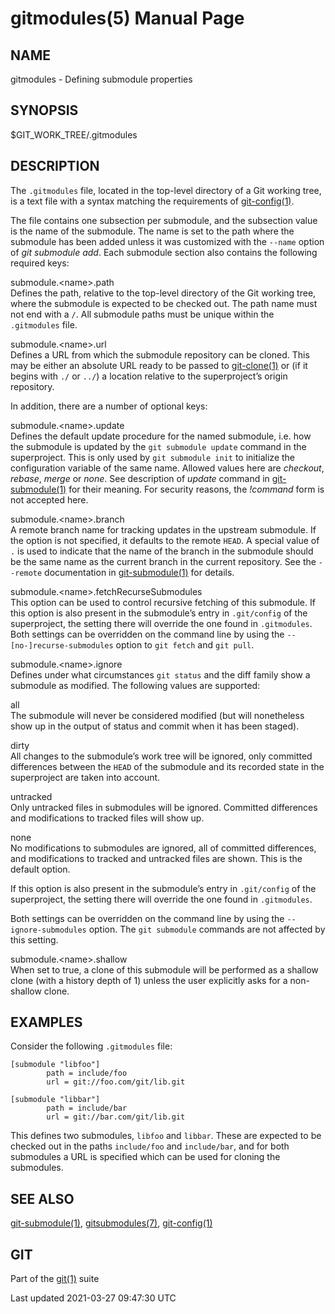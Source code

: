 gitmodules(5) Manual Page
=========================

NAME
----

gitmodules - Defining submodule properties

SYNOPSIS
--------

$GIT\_WORK\_TREE/.gitmodules

DESCRIPTION
-----------

The `.gitmodules` file, located in the top-level directory of a Git working tree, is a text file with a syntax matching the requirements of [git-config(1)](git-config.html).

The file contains one subsection per submodule, and the subsection value is the name of the submodule. The name is set to the path where the submodule has been added unless it was customized with the `--name` option of *git submodule add*. Each submodule section also contains the following required keys:

submodule.&lt;name&gt;.path  
Defines the path, relative to the top-level directory of the Git working tree, where the submodule is expected to be checked out. The path name must not end with a `/`. All submodule paths must be unique within the `.gitmodules` file.

submodule.&lt;name&gt;.url  
Defines a URL from which the submodule repository can be cloned. This may be either an absolute URL ready to be passed to [git-clone(1)](git-clone.html) or (if it begins with `./` or `../`) a location relative to the superproject’s origin repository.

In addition, there are a number of optional keys:

submodule.&lt;name&gt;.update  
Defines the default update procedure for the named submodule, i.e. how the submodule is updated by the `git submodule update` command in the superproject. This is only used by `git submodule init` to initialize the configuration variable of the same name. Allowed values here are *checkout*, *rebase*, *merge* or *none*. See description of *update* command in [git-submodule(1)](git-submodule.html) for their meaning. For security reasons, the *!command* form is not accepted here.

submodule.&lt;name&gt;.branch  
A remote branch name for tracking updates in the upstream submodule. If the option is not specified, it defaults to the remote `HEAD`. A special value of `.` is used to indicate that the name of the branch in the submodule should be the same name as the current branch in the current repository. See the `--remote` documentation in [git-submodule(1)](git-submodule.html) for details.

submodule.&lt;name&gt;.fetchRecurseSubmodules  
This option can be used to control recursive fetching of this submodule. If this option is also present in the submodule’s entry in `.git/config` of the superproject, the setting there will override the one found in `.gitmodules`. Both settings can be overridden on the command line by using the `--[no-]recurse-submodules` option to `git fetch` and `git pull`.

submodule.&lt;name&gt;.ignore  
Defines under what circumstances `git status` and the diff family show a submodule as modified. The following values are supported:

all  
The submodule will never be considered modified (but will nonetheless show up in the output of status and commit when it has been staged).

dirty  
All changes to the submodule’s work tree will be ignored, only committed differences between the `HEAD` of the submodule and its recorded state in the superproject are taken into account.

untracked  
Only untracked files in submodules will be ignored. Committed differences and modifications to tracked files will show up.

none  
No modifications to submodules are ignored, all of committed differences, and modifications to tracked and untracked files are shown. This is the default option.

If this option is also present in the submodule’s entry in `.git/config` of the superproject, the setting there will override the one found in `.gitmodules`.

Both settings can be overridden on the command line by using the `--ignore-submodules` option. The `git submodule` commands are not affected by this setting.

submodule.&lt;name&gt;.shallow  
When set to true, a clone of this submodule will be performed as a shallow clone (with a history depth of 1) unless the user explicitly asks for a non-shallow clone.

EXAMPLES
--------

Consider the following `.gitmodules` file:

    [submodule "libfoo"]
            path = include/foo
            url = git://foo.com/git/lib.git

    [submodule "libbar"]
            path = include/bar
            url = git://bar.com/git/lib.git

This defines two submodules, `libfoo` and `libbar`. These are expected to be checked out in the paths `include/foo` and `include/bar`, and for both submodules a URL is specified which can be used for cloning the submodules.

SEE ALSO
--------

[git-submodule(1)](git-submodule.html), [gitsubmodules(7)](gitsubmodules.html), [git-config(1)](git-config.html)

GIT
---

Part of the [git(1)](git.html) suite

Last updated 2021-03-27 09:47:30 UTC
